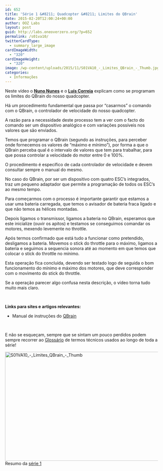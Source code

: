```yaml
---
id: 652
title: 'Série 1 &#8211; Quadcopter &#8211; Limites do QBrain'
date: 2015-02-20T12:00:24+00:00
author: OOZ Labs
layout: post
guid: http://labs.oneoverzero.org/?p=652
permalink: /s01va10/
twitterCardType:
  - summary_large_image
cardImageWidth:
  - "320"
cardImageHeight:
  - "320"
image: /wp-content/uploads/2015/11/S01VA10_-_Limites_QBrain_-_Thumb.jpg
categories:
  - Informações
---
```

Neste vídeo o [**Nuno Nunes**](http://labs.oneoverzero.org/equipa/nuno-nunes/ "Nuno Nunes") e o [**Luís Correia**](http://labs.oneoverzero.org/equipa/luis-correia/ "Luís Correia") explicam como se programam os limites do QBrain do nosso quadcopter.

<p style="text-align: center;">
</p>

Há um procedimento fundamental que passa por &#8220;casarmos&#8221; o comando com o QBrain, o controlador de velocidade do nosso quadcopter.

A razão para a necessidade deste processo tem a ver com o facto do comando ser um dispositivo analógico e com variações possíveis nos valores que são enviados.

Temos que programar o QBrain (segundo as instruções, para perceber onde fornecemos os valores de &#8220;máximo e mínimo&#8221;), por forma a que o QBrain perceba qual é o intervalo de valores que tem para trabalhar, para que possa controlar a velocidade do motor entre 0 e 100%.

O procedimento é específico de cada controlador de velocidade e devem consultar sempre o manual do mesmo.

No caso do QBrain, por ser um dispositivo com quatro ESC&#8217;s integrados, traz um pequeno adaptador que permite a programação de todos os ESC&#8217;s ao mesmo tempo.

Para começarmos com o processo é importante garantir que estamos a usar uma bateria carregada, que temos o avisador de bateria fraca ligado e que não temos as hélices montadas.

Depois ligamos o transmissor, ligamos a bateria no QBrain, esperamos que este inicialize (ouvir os apitos) e testamos se conseguimos comandar os motores, mexendo levemente no throttle.

Após termos confirmado que está tudo a funcionar como pretendido, desligamos a bateria. Movemos o stick do throttle para o máximo, ligamos a bateria e seguimos a sequencia sonora até ao momento em que temos que colocar o stick do throttle no mínimo.

Esta operação fica concluida, devendo ser testado logo de seguida o bom funcionamento do mínimo e máximo dos motores, que deve corresponder com o movimento do stick do throttle.

Se a operação parecer algo confusa nesta descrição, o vídeo torna tudo muito mais claro.

&nbsp;

**Links para sites e artigos relevantes:**

  * Manual de instruções do <a title="Manual QBrain" href="http://www.hobbyking.com/hobbyking/store/uploads/934316348X1085196X31.pdf" target="_blank">QBrain</a>

&nbsp;

E não se esqueçam, sempre que se sintam um pouco perdidos podem sempre recorrer ao [Glossário](http://labs.oneoverzero.org/s01-glossary/ "Glossário") de termos técnicos usados ao longo de toda a série!

[<img class="aligncenter size-large wp-image-257" src="http://labs.oneoverzero.org/wp-content/uploads/2015/11/S01VA10_-_Limites_QBrain_-_Thumb-1024x576.jpg" alt="S01VA10_-_Limites_QBrain_-_Thumb" width="640" height="360" srcset="http://labs.oneoverzero.org/wp-content/uploads/2015/11/S01VA10_-_Limites_QBrain_-_Thumb-1024x576.jpg 1024w, http://labs.oneoverzero.org/wp-content/uploads/2015/11/S01VA10_-_Limites_QBrain_-_Thumb-300x169.jpg 300w, http://labs.oneoverzero.org/wp-content/uploads/2015/11/S01VA10_-_Limites_QBrain_-_Thumb-267x150.jpg 267w, http://labs.oneoverzero.org/wp-content/uploads/2015/11/S01VA10_-_Limites_QBrain_-_Thumb.jpg 1280w" sizes="(max-width: 640px) 100vw, 640px" />](http://labs.oneoverzero.org/wp-content/uploads/2015/11/S01VA10_-_Limites_QBrain_-_Thumb.jpg)Resumo da [série 1](http://labs.oneoverzero.org/series/serie-1/ "Resumo da série 1")
